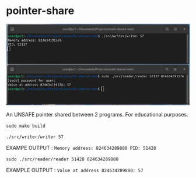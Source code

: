 # pointer-share

![](doc/assets/img/header1.png)

An UNSAFE pointer shared between 2 programs. For educational purposes.

```
sudo make build
```

```
./src/writer/writer 57
```
EXAMPE OUTPUT : `Memory address: 824634289880 PID: 51428`

```
sudo ./src/reader/reader 51428 824634289880
```
EXAMPLE OUTPUT : `Value at address 824634289880: 57`
